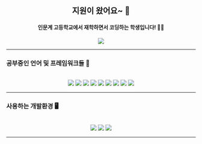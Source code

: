 <div align="center">
  <h2>
    지원이 왔어요~ 👋
  </h2>
  <h4>
    인문계 고등학교에서 재학하면서 코딩하는 학생입니다! 🧑‍🎓
  </h4>
   <a href="https://velog.io/@j-iwon" target="_blank"><img src="https://img.shields.io/badge/Velog-20C997?style=flat-square&logo=velog&logoColor=white"/></a>
</div>

---

### 공부중인 언어 및 프레임워크들 📖
<div align="center">
  <br>
   <img src="https://img.shields.io/badge/Kotlin-7F52FF?style=flat-square&logo=Kotlin&logoColor=white"/>
  <img src="https://img.shields.io/badge/Android-3DDC84?style=flat-square&logo=androidstudio&logoColor=white"/>
  <img src="https://img.shields.io/badge/JavaScript-F7DF1E?style=flat-square&logo=javascript&logoColor=white"/>
  <img src="https://img.shields.io/badge/Nodejs-339933?style=flat-square&logo=nodedotjs&logoColor=white"/>
  <img src="https://img.shields.io/badge/Python-3776AB?style=flat-square&logo=python&logoColor=white"/>
  <img src="https://img.shields.io/badge/Lua-2C2D72?style=flat-square&logo=lua&logoColor=white"/>
  <img src="https://img.shields.io/badge/Linux-FCC624?style=flat-square&logo=linux&logoColor=white"/>
  <img src="https://img.shields.io/badge/Arduino-00979D?style=flat-square&logo=arduino&logoColor=white"/>
  <img src="https://img.shields.io/badge/RaspberryPi-A22846?style=flat-square&logo=raspberrypi&logoColor=white"/>
</div>

---

### 사용하는 개발환경 🖥️
<div align="center">
  <br>
   <img src="https://img.shields.io/badge/AndroidStudio-3DDC84?style=flat-square&logo=androidstudio&logoColor=white"/>
  <img src="https://img.shields.io/badge/VSCODE-007ACC?style=flat-square&logo=visualstudiocode&logoColor=white"/>
  <img src="https://img.shields.io/badge/Intelljidea-000000?style=flat-square&logo=intellijidea&logoColor=white"/>
</div>

---
